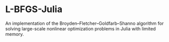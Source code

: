 # L-BFGS-Julia
An implementation of the Broyden–Fletcher–Goldfarb–Shanno algorithm for solving large-scale nonlinear optimization problems in Julia with limited memory. 
